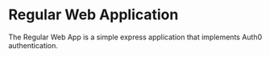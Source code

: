 # Regular Web Application

The Regular Web App is a simple express application that implements Auth0 authentication.
